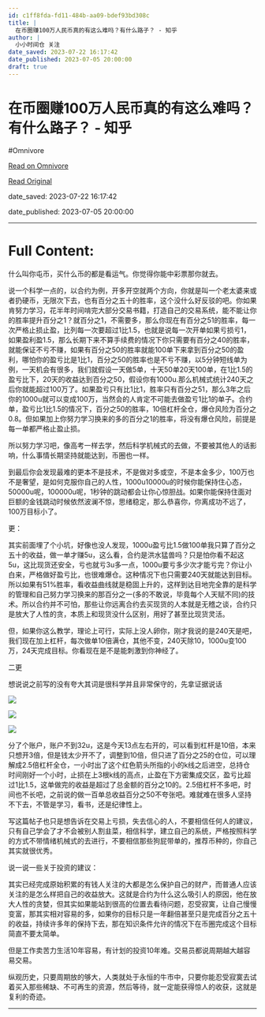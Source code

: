 ```yaml
---
id: c1ff8fda-fd11-484b-aa09-bdef93bd308c
title: |
  在币圈赚100万人民币真的有这么难吗？有什么路子？ - 知乎
author: |
  小小时间仓​​ 关注
date_saved: 2023-07-22 16:17:42
date_published: 2023-07-05 20:00:00
draft: true
---
```


# 在币圈赚100万人民币真的有这么难吗？有什么路子？ - 知乎
#Omnivore

[Read on Omnivore](https://omnivore.app/me/https-www-zhihu-com-question-545577953-answer-3107032434-1897f401ab8)

[Read Original](https://www.zhihu.com/question/545577953/answer/3107032434)

date_saved: 2023-07-22 16:17:42

date_published: 2023-07-05 20:00:00

--- 

# Full Content: 

什么叫你屯币，买什么币的都是看运气。你觉得你能中彩票那你就去。

说一个科学一点的，以合约为例，开多开空就两个方向，你就是叫一个老太婆来或者扔硬币，无限次下去，也有百分之五十的胜率，这个没什么好反驳的吧。你如果肯努力学习，花半年时间啃完大部分交易书籍，打造自己的交易系统，能不能让你的胜率提升百分之1？就百分之1，不需要多，那么你现在有百分之51的胜率，每一次严格止损止盈，比列每一次要超过1比1.5，也就是说每一次开单如果亏损亏1，如果盈利盈1.5，那么长期下来不算手续费的情况下你只需要有百分之40的胜率，就能保证不亏不赚，如果有百分之50的胜率就能100单下来拿到百分之50的盈利，哪怕你的盈亏比是1比1，百分之50的胜率也是不亏不赚，以5分钟短线单为例，一天机会有很多，我们就假设一天做5单，十天50单20天100单，在1比1.5的盈亏比下，20天的收益达到百分之50，假设你有1000u.那么机械式统计240天之后你就能超过100万了。如果盈亏只有比1比1，胜率只有百分之51，那么3年之后你的1000u就可以变成100万，当然会的人肯定不可能去做盈亏1比1的单子。合约单，盈亏比1比1.5的情况下，百分之50的胜率，10倍杠杆全仓，爆仓风险为百分之0.8。但如果加上你努力学习换来的多的百分之1的胜率，将没有爆仓风险，前提是每一单都严格止盈止损。

所以努力学习吧，像高考一样去学，然后科学机械式的去做，不要被其他人的话影响，什么事情长期坚持就能达到，币圈也一样。

到最后你会发现最难的更本不是技术，不是做对多或空，不是本金多少，100万也不是奢望，是如何克服你自己的人性，1000u10000u的时候你能保持住心态，50000u呢，100000u呢，1秒钟的跳动都会让你心惊胆战。如果你能保持住面对巨额的金钱跳动时候依然波澜不惊，思绪稳定，那么恭喜你，你离成功不远了，100万目标小了。

更：

其实前面埋了个小坑，好像也没人发现，1000u盈亏比1.5做100单我只算了百分之五十的收益，做一单才赚5u，这么看，合约是洪水猛兽吗？只是怕你看不起这5u，这比现货还安全，亏也就亏3u多一点，1000u要亏多少次才能亏完？你让小白来，严格做好盈亏比，也很难爆仓。这种情况下也只需要240天就能达到目标。所以如果有51%胜率，看收益曲线就是稳固上升的，这样到达目地完全靠的是科学的管理和自己努力学习换来的那百分之一(多的不敢说，毕竟每个人天赋不同)的技术。所以合约并不可怕，那些让你远离合约去买现货的人本就是无稽之谈，合约只是放大了人性的贪，本质上和现货没什么区别，用好了甚至比现货灵活。

但，如果你这么教学，理论上可行，实际上没人卵你，刚才我说的是240天是吧，我们现在加上杠杆，每次做单10倍满仓，其他不变，240天除10，1000u变100万，24天完成目标。你看现在是不是能刺激到你神经了。

二更

想说说之前写的没有夸大其词是很科学并且非常保守的，先拿证据说话

![](https://proxy-prod.omnivore-image-cache.app/1152x0,sN6UwQSJOCz9cXrelrHTuJAylwCsbMrmbjaz55w95fcA/https://picx.zhimg.com/50/v2-44075644a7682f61e102e1cc8118025f_720w.jpg?source=1940ef5c)

![](https://proxy-prod.omnivore-image-cache.app/1152x0,sXSWsPNmz2W4k2iXUZAVZv3ACf05yCxkMLpnaV19MgTI/https://pic1.zhimg.com/50/v2-06f7caa7ca7d6b3993e22623d828abae_720w.jpg?source=1940ef5c)

![](https://proxy-prod.omnivore-image-cache.app/2446x0,sgRb7g5AdLH75MKTRzIgwDzUxt9FnTuXD4i4i9nkn7Z0/https://picx.zhimg.com/50/v2-f0e1feb4c46d7cd43a191dcb2123d232_720w.jpg?source=1940ef5c)

分了个账户，账户不到32u，这是今天13点左右开的，可以看到杠杆是10倍，本来只想开3倍，但是钱太少开不了，调整到10倍，但只进了百分之25的仓位，可以理解成2.5倍杠杆全仓，一小时出了这个红色箭头所指的小的k线之后进空，总持仓时间刚好一个小时，止损在上3根k线的高点，止盈在下方密集成交区，盈亏比超过1比1.5，这单做完的收益是超过了总金额的百分之10的。2.5倍杠杆不多吧，时间也不长吧，之前说的做一百单总收益百分之50不夸张吧。难就难在很多人坚持不下去，不管是学习，看书，还是纪律性上。

写这篇帖子也只是想告诉在交易上亏损，失去信心的人，不要相信任何人的建议，只有自己学会了才不会被别人割韭菜，相信科学，建立自己的系统，严格按照科学的方式不带情绪机械式的去进行，不要相信那些狗屁带单的，推荐币种的，你自己其实就很优秀。

说一说一些关于投资的建议：

其实已经完成原始积累的有钱人关注的大都是怎么保护自己的财产，而普通人应该关注的是怎么样把自己的收益放大。这就是合约为什么这么吸引人的原因，他在放大人性的贪婪，但其实如果能站到很高的位置去看待问题，忍受寂寞，让自己慢慢变富，那其实相对容易的多，如果你的目标只是一年翻倍甚至只是完成百分之五十的收益，持续许多年的保持下去，那在知识条件允许的情况下在币圈完成这个目标简直不要太简单。

但是工作卖苦力生活10年容易，有计划的投资10年难。交易员都说周期越大越容易交易。

纵观历史，只要周期放的够大，人类就处于永恒的牛市中，只要你能忍受寂寞去试着买入那些稀缺、不可再生的资源，然后等待，就一定能获得惊人的收获，这就是复利的奇迹。

---

